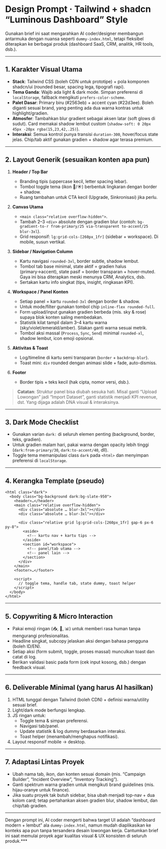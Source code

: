 # Design Prompt · Tailwind + shadcn “Luminous Dashboard” Style

Gunakan brief ini saat mengarahkan AI coder/designer membangun antarmuka dengan nuansa seperti `dummy-index.html`, tetapi fleksibel diterapkan ke berbagai produk (dashboard SaaS, CRM, analitik, HR tools, dsb.).

---

## 1. Karakter Visual Utama
- **Stack**: Tailwind CSS (boleh CDN untuk prototipe) + pola komponen shadcn/ui (rounded besar, spacing lega, tipografi rapi).
- **Tema Ganda**: Wajib ada light & dark mode. Simpan preferensi di `localStorage`, fallback mengikuti `prefers-color-scheme`.
- **Palet Dasar**: Primary biru (#2563eb) + accent cyan (#22d3ee). Boleh diganti sesuai brand, yang penting ada dua warna kontras untuk highlight/gradien.
- **Atmosfer**: Tambahkan blur gradient sebagai aksen latar (soft glows di sudut). Card memakai shadow lembut custom (`shadow-soft: 0 20px 45px -20px rgba(15,23,42,.25)`).
- **Interaksi**: Semua kontrol punya transisi `duration-300`, hover/focus state jelas. Chip/tab aktif gunakan gradien + shadow agar terasa premium.

---

## 2. Layout Generik (sesuaikan konten apa pun)
1. **Header / Top Bar**
   - Branding tipis (uppercase kecil, letter spacing lebar).
   - Tombol toggle tema (ikon 🌙/☀️) berbentuk lingkaran dengan border + shadow.
   - Ruang tambahan untuk CTA kecil (Upgrade, Sinkronisasi) jika perlu.

2. **Canvas Utama**
   - `<main class="relative overflow-hidden">`.
   - Tambah 2–3 `<div>` absolute dengan gradien blur (contoh: `bg-gradient-to-r from-primary/25 via-transparent to-accent/25 blur-3xl`).
   - Grid responsif: `lg:grid-cols-[260px_1fr]` (sidebar + workspace). Di mobile, susun vertikal.

3. **Sidebar / Navigation Column**
   - Kartu navigasi `rounded-3xl`, border subtle, shadow lembut.
   - Tombol tab base minimal, state aktif = gradien halus (primary→accent), state pasif = border transparan + hover-muted. Gaya ini bisa diterapkan meski menunya CRM, Analytics, dsb.
   - Sertakan kartu info singkat (tips, insight, ringkasan KPI).

4. **Workspace / Panel Konten**
   - Setiap panel = kartu `rounded-3xl` dengan border & shadow.
   - Untuk mode/filter gunakan tombol chip `inline-flex rounded-full`.
   - Form upload/input gunakan gradien berbeda (mis. sky & rose) supaya blok konten saling membedakan.
   - Statistik kilat tampil dalam 3–4 kartu warna (sky/violet/emerald/amber). Silakan ganti warna sesuai metrik.
   - Tombol aksi massal (`Process`, `Sync`, `Send`) minimal `rounded-xl`, shadow lembut, icon emoji opsional.

5. **Aktivitas & Toast**
   - Log/timeline di kartu semi transparan (`border` + `backdrop-blur`).
   - Toast mini: `div` rounded dengan animasi slide + fade, auto-dismiss.

6. **Footer**
   - Border tipis + teks kecil (hak cipta, nomor versi, dsb.).

> **Catatan**: Struktur panel bisa diubah sesuka hati. Misal ganti “Upload Lowongan” jadi “Import Dataset”, ganti statistik menjadi KPI revenue, dst. Yang dijaga adalah DNA visual & interaksinya.

---

## 3. Dark Mode Checklist
- Gunakan varian `dark:` di seluruh elemen penting (background, border, teks, gradien).
- Untuk gradien malam hari, pakai warna dengan opacity lebih tinggi (`dark:from-primary/30`, `dark:to-accent/40`, dll).
- Toggle tema memanipulasi class `dark` pada `<html>` dan menyimpan preferensi di `localStorage`.

---

## 4. Kerangka Template (pseudo)
```
<html class="dark">
  <body class="bg-background dark:bg-slate-950">
    <header>…</header>
    <main class="relative overflow-hidden">
      <div class="absolute … blur-3xl"></div>
      <div class="absolute … blur-3xl"></div>

      <div class="relative grid lg:grid-cols-[260px_1fr] gap-6 px-6 py-8">
        <aside>
          <!-- kartu nav + kartu tips -->
        </aside>
        <section id="workspace">
          <!-- panel/tab utama -->
          <!-- panel lain -->
        </section>
      </div>
    </main>
    <footer>…</footer>

    <script>
      // toggle tema, handle tab, state dummy, toast helper
    </script>
  </body>
</html>
```

---

## 5. Copywriting & Micro Interaction
- Pakai emoji ringan (📥, 🧠, 📊) untuk memberi rasa human tanpa mengurangi profesionalitas.
- Headline singkat, subcopy jelaskan aksi dengan bahasa pengguna (boleh ID/EN).
- Setiap aksi (form submit, toggle, proses massal) munculkan toast dan catat di log.
- Berikan validasi basic pada form (cek input kosong, dsb.) dengan feedback visual.

---

## 6. Deliverable Minimal (yang harus AI hasilkan)
1. HTML tunggal dengan Tailwind (boleh CDN) + definisi warna/utility sesuai brief.
2. Light/dark mode berfungsi lengkap.
3. JS ringan untuk:
   - Toggle tema & simpan preferensi.
   - Navigasi tab/panel.
   - Update statistik & log dummy berdasarkan interaksi.
   - Toast helper (menambah/menghapus notifikasi).
4. Layout responsif mobile → desktop.

---

## 7. Adaptasi Lintas Proyek
- Ubah nama tab, ikon, dan konten sesuai domain (mis. “Campaign Builder”, “Incident Overview”, “Inventory Tracking”).
- Ganti spektrum warna gradien untuk mengikuti brand guidelines (mis. hijau-oranye untuk finance).
- Jika suatu proyek tak butuh sidebar, bisa ubah menjadi top-nav + dua kolom card; tetap pertahankan aksen gradien blur, shadow lembut, dan chip/tab gradien.

---

Dengan prompt ini, AI coder mengerti bahwa target UI adalah “dashboard modern + lembut” ala `dummy-index.html`, namun mudah diaplikasikan ke konteks apa pun tanpa tersandera desain lowongan kerja. Cantumkan brief ini saat memulai proyek agar kualitas visual & UX konsisten di seluruh produk.***

